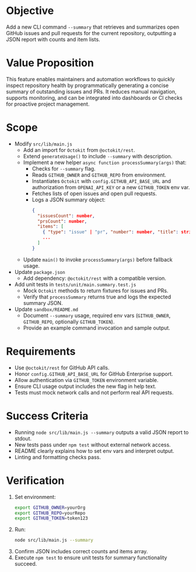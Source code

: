 # Objective
Add a new CLI command `--summary` that retrieves and summarizes open GitHub issues and pull requests for the current repository, outputting a JSON report with counts and item lists.

# Value Proposition
This feature enables maintainers and automation workflows to quickly inspect repository health by programmatically generating a concise summary of outstanding issues and PRs. It reduces manual navigation, supports monitoring, and can be integrated into dashboards or CI checks for proactive project management.

# Scope
- Modify `src/lib/main.js`
  - Add an import for `Octokit` from `@octokit/rest`.
  - Extend `generateUsage()` to include `--summary` with description.
  - Implement a new helper `async function processSummary(args)` that:
    - Checks for `--summary` flag.
    - Reads `GITHUB_OWNER` and `GITHUB_REPO` from environment.
    - Instantiates `Octokit` with `config.GITHUB_API_BASE_URL` and authorization from `OPENAI_API_KEY` or a new `GITHUB_TOKEN` env var.
    - Fetches lists of open issues and open pull requests.
    - Logs a JSON summary object:
      ```json
      {
        "issuesCount": number,
        "prsCount": number,
        "items": [
          { "type": "issue" | "pr", "number": number, "title": string, "url": string },
          ...
        ]
      }
      ```
  - Update `main()` to invoke `processSummary(args)` before fallback usage.
- Update `package.json`
  - Add dependency: `@octokit/rest` with a compatible version.
- Add unit tests in `tests/unit/main.summary.test.js`
  - Mock `Octokit` methods to return fixtures for issues and PRs.
  - Verify that `processSummary` returns true and logs the expected summary JSON.
- Update `sandbox/README.md`
  - Document `--summary` usage, required env vars (`GITHUB_OWNER`, `GITHUB_REPO`, optionally `GITHUB_TOKEN`).
  - Provide an example command invocation and sample output.

# Requirements
- Use `@octokit/rest` for GitHub API calls.
- Honor `config.GITHUB_API_BASE_URL` for GitHub Enterprise support.
- Allow authentication via `GITHUB_TOKEN` environment variable.
- Ensure CLI usage output includes the new flag in help text.
- Tests must mock network calls and not perform real API requests.

# Success Criteria
- Running `node src/lib/main.js --summary` outputs a valid JSON report to stdout.
- New tests pass under `npm test` without external network access.
- README clearly explains how to set env vars and interpret output.
- Linting and formatting checks pass.

# Verification
1. Set environment:
   ```bash
   export GITHUB_OWNER=yourOrg
   export GITHUB_REPO=yourRepo
   export GITHUB_TOKEN=token123
   ```
2. Run:
   ```bash
   node src/lib/main.js --summary
   ```
3. Confirm JSON includes correct counts and items array.
4. Execute `npm test` to ensure unit tests for summary functionality succeed.

